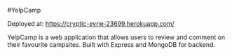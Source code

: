 #YelpCamp

Deployed at: https://cryptic-eyrie-23699.herokuapp.com/

YelpCamp is a web application that allows users to review and comment on their favourite campsites.
Built with Express and MongoDB for backend.
